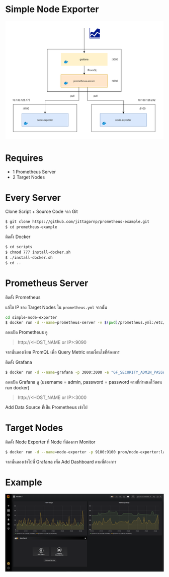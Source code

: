 # Simple Node Exporter

<img src="./prometheus.png" width="700"/>

# Requires

- 1 Prometheus Server
- 2 Target Nodes 

# Every Server

Clone Script + Source Code จาก Git 

```sh
$ git clone https://github.com/jittagornp/prometheus-example.git
$ cd prometheus-example  
```

ติดตั้ง Docker
```sh
$ cd scripts
$ chmod 777 install-docker.sh
$ ./install-docker.sh
$ cd ..
```

# Prometheus Server

ติดตั้ง Prometheus 
  
แก้ไข IP ของ Target Nodes ใน `prometheus.yml` จากนั้น 

```sh
cd simple-node-exporter  
$ docker run -d --name=prometheus-server -v $(pwd)/prometheus.yml:/etc/prometheus/prometheus.yml -p 9090:9090 prom/prometheus:latest 
```

ลองเปิด Prometheus ดู    

> http://<HOST_NAME or IP>:9090 

จากนั้นลองเขียน PromQL เพื่อ Query Metric ตามเงื่อนไขที่ต้องการ 

ติดตั้ง Grafana 
```sh
$ docker run -d --name=grafana -p 3000:3000 -e "GF_SECURITY_ADMIN_PASSWORD=password"  grafana/grafana 
```

ลองเปิด Grafana ดู (username = admin, password = password ตามที่กำหนดไว้ตอน run docker)  

> http://<HOST_NAME or IP>:3000 

Add Data Source ที่เป็น Prometheus เข้าไป

# Target Nodes 

ติดตั้ง Node Exporter ที่ Node ที่ต้องการ Monitor 
```sh
$ docker run -d --name=node-exporter -p 9100:9100 prom/node-exporter:latest 
```

จากนั้นลองเข้าไปที่ Grafana เพื่อ Add Dashboard ตามที่ต้องการ 

# Example 

<img src="./grafana.png" width="700">